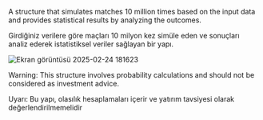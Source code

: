 A structure that simulates matches 10 million times based on the input data and provides statistical results by analyzing the outcomes.

Girdiğiniz verilere göre maçları 10 milyon kez simüle eden ve sonuçları analiz ederek istatistiksel veriler sağlayan bir yapı.

![Ekran görüntüsü 2025-02-24 181623](https://github.com/user-attachments/assets/dee7eab3-167b-4263-a5ee-01f984992f7d)

Warning: This structure involves probability calculations and should not be considered as investment advice.

Uyarı: Bu yapı, olasılık hesaplamaları içerir ve yatırım tavsiyesi olarak değerlendirilmemelidir
